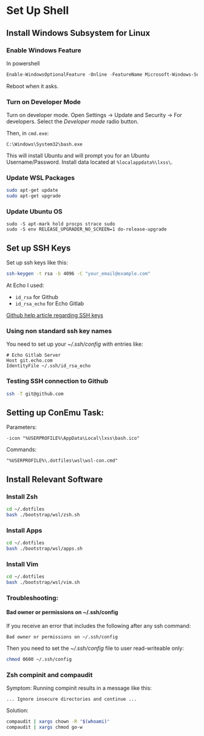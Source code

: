 # Set Up Shell
## Install Windows Subsystem for Linux

### Enable Windows Feature
In powershell
```powershell
Enable-WindowsOptionalFeature -Online -FeatureName Microsoft-Windows-Subsystem-Linux
```

Reboot when it asks.

### Turn on Developer Mode
Turn on developer mode. Open Settings -> Update and Security -> For developers. Select
the _Developer mode_ radio button.

Then, in `cmd.exe`:
```
C:\Windows\System32\bash.exe
```

This will install Ubuntu and will prompt you for an Ubuntu Username/Password. Install
data located at  `%localappdata%\lxss\`.

### Update WSL Packages
```bash
sudo apt-get update
sudo apt-get upgrade
```

### Update Ubuntu OS
```
sudo -S apt-mark hold procps strace sudo
sudo -S env RELEASE_UPGRADER_NO_SCREEN=1 do-release-upgrade
```

## Set up SSH Keys
Set up ssh keys like this:
```bash
ssh-keygen -t rsa -b 4096 -C "your_email@example.com"
```

At Echo I used:
- `id_rsa` for Github
- `id_rsa_echo` for Echo Gitlab

[Github help article regarding SSH keys](https://help.github.com/articles/generating-a-new-ssh-key-and-adding-it-to-the-ssh-agent/)

### Using non standard ssh key names
You need to set up your _~/.ssh/config_ with entries like:
```
# Echo Gitlab Server
Host git.echo.com
IdentityFile ~/.ssh/id_rsa_echo
```

### Testing SSH connection to Github
```bash
ssh -T git@github.com
```

## Setting up ConEmu Task:
Parameters:
```
-icon "%USERPROFILE%\AppData\Local\lxss\bash.ico"
```

Commands:
```
"%USERPROFILE%\.dotfiles\wsl\wsl-con.cmd"
```

## Install Relevant Software

### Install Zsh
```bash
cd ~/.dotfiles
bash ./bootstrap/wsl/zsh.sh
```

### Install Apps
```bash
cd ~/.dotfiles
bash ./bootstrap/wsl/apps.sh
```

### Install Vim
```bash
cd ~/.dotfiles
bash ./bootstrap/wsl/vim.sh
```

### Troubleshooting:

#### Bad owner or permissions on ~/.ssh/config
If you receive an error that includes the following after any ssh command:
```
Bad owner or permissions on ~/.ssh/config
```

Then you need to set the _~/.ssh/config_ file to user read-writeable only:
```bash
chmod 0600 ~/.ssh/config
```

### Zsh compinit and compaudit
Symptom: Running compinit results in a message like this:
```
... Ignore insecure directories and continue ...
```

Solution:
```bash
compaudit | xargs chown -R "$(whoami)"
compaudit | xargs chmod go-w
```
